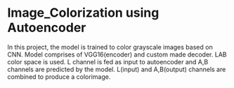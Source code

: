 # Image_Colorization using Autoencoder

In this project, the model is trained to color grayscale images based on CNN. Model
comprises of VGG16(encoder) and custom made decoder. LAB color space is used. L
channel is fed as input to autoencoder and A,B channels are predicted by the model.
L(input) and A,B(output) channels are combined to produce a colorimage.
